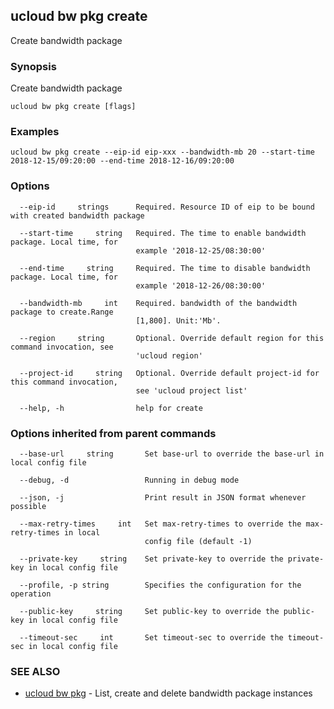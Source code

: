 ## ucloud bw pkg create

Create bandwidth package

### Synopsis

Create bandwidth package

```
ucloud bw pkg create [flags]
```

### Examples

```
ucloud bw pkg create --eip-id eip-xxx --bandwidth-mb 20 --start-time 2018-12-15/09:20:00 --end-time 2018-12-16/09:20:00
```

### Options

```
  --eip-id     strings      Required. Resource ID of eip to be bound with created bandwidth package 

  --start-time     string   Required. The time to enable bandwidth package. Local time, for
                            example '2018-12-25/08:30:00' 

  --end-time     string     Required. The time to disable bandwidth package. Local time, for
                            example '2018-12-26/08:30:00' 

  --bandwidth-mb     int    Required. bandwidth of the bandwidth package to create.Range
                            [1,800]. Unit:'Mb'. 

  --region     string       Optional. Override default region for this command invocation, see
                            'ucloud region' 

  --project-id     string   Optional. Override default project-id for this command invocation,
                            see 'ucloud project list' 

  --help, -h                help for create 

```

### Options inherited from parent commands

```
  --base-url     string       Set base-url to override the base-url in local config file 

  --debug, -d                 Running in debug mode 

  --json, -j                  Print result in JSON format whenever possible 

  --max-retry-times     int   Set max-retry-times to override the max-retry-times in local
                              config file (default -1) 

  --private-key     string    Set private-key to override the private-key in local config file 

  --profile, -p string        Specifies the configuration for the operation 

  --public-key     string     Set public-key to override the public-key in local config file 

  --timeout-sec     int       Set timeout-sec to override the timeout-sec in local config file 

```

### SEE ALSO

* [ucloud bw pkg](developer/cli/cmd/ucloud/bw/pkg)	 - List, create and delete bandwidth package instances

